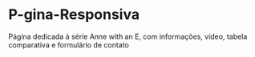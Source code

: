 # P-gina-Responsiva
Página dedicada à série Anne with an E, com informações, vídeo, tabela comparativa e formulário de contato
